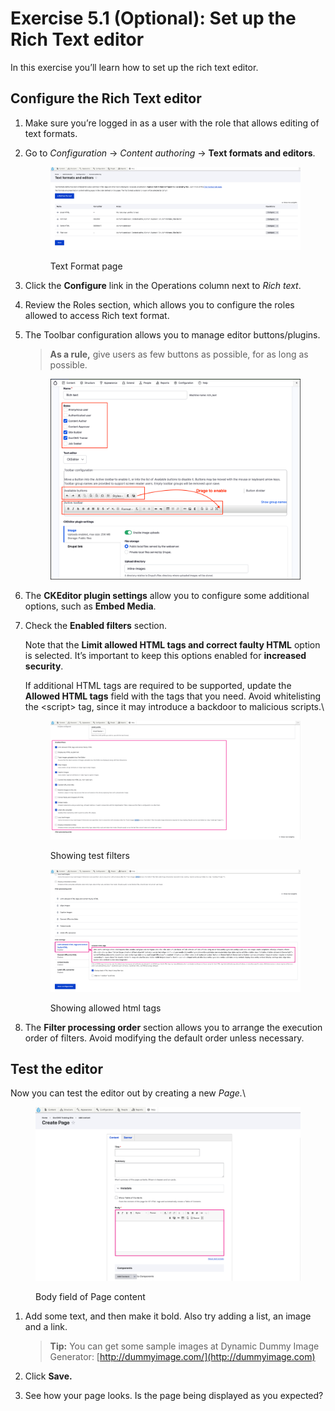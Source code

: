 # Exercise 5.1 (Optional): Set up the Rich Text editor

In this exercise you’ll learn how to set up the rich text editor.

## Configure the Rich Text editor

1. Make sure you’re logged in as a user with the role that allows editing of text formats.
2.  Go to _Configuration_ → _Content authoring_ → **Text formats and editors**.

    <figure><img src="../.gitbook/assets/image (15).png" alt=""><figcaption><p>Text Format page</p></figcaption></figure>
3. Click the **Configure** link in the Operations column next to _Rich text_.
4. Review the Roles section, which allows you to configure the roles allowed to access Rich text format.
5.  The Toolbar configuration allows you to manage editor buttons/plugins.



    > **As a rule,** give users as few buttons as possible, for as long as possible.

    <figure><img src="../.gitbook/assets/Ex-5-1-Text-Formats-Editors-2.png" alt=""><figcaption></figcaption></figure>
6. The **CKEditor plugin settings** allow you to configure some additional options, such as **Embed Media**.
7.  Check the **Enabled filters** section.



    Note that the **Limit allowed HTML tags and correct faulty HTML** option is selected. It’s important to keep this options enabled for **increased security**.

    If additional HTML tags are required to be supported, update the **Allowed HTML tags** field with the tags that you need. Avoid whitelisting the \<script> tag, since it may introduce a backdoor to malicious scripts.\


    <figure><img src="../.gitbook/assets/image (16).png" alt=""><figcaption><p>Showing test filters</p></figcaption></figure>

    <figure><img src="../.gitbook/assets/image (17).png" alt=""><figcaption><p>Showing allowed html tags</p></figcaption></figure>
8. The **Filter processing order** section allows you to arrange the execution order of filters. Avoid modifying the default order unless necessary.

## Test the editor

Now you can test the editor out by creating a new _Page._\


<figure><img src="../.gitbook/assets/image (18).png" alt=""><figcaption><p>Body field of Page content</p></figcaption></figure>

1.  Add some text, and then make it bold. Also try adding a list, an image and a link.

    > **Tip:** You can get some sample images at Dynamic Dummy Image Generator: [http://dummyimage.com/](http://dummyimage.com)
2. Click **Save.**
3. See how your page looks. Is the page being displayed as you expected?

